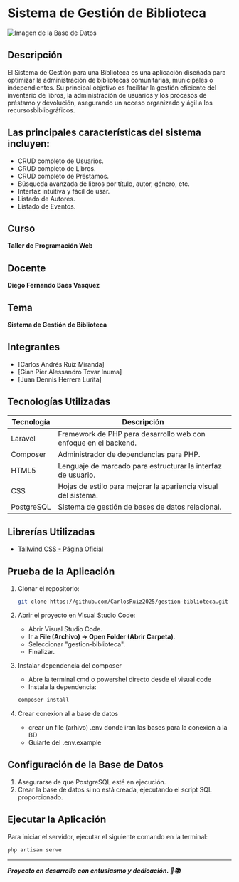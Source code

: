 # Sistema de Gestión de Biblioteca

![Imagen de la Base de Datos](https://i.imgur.com/psXAAeL_d.webp?maxwidth=760&fidelity=grand.jpg)

## Descripción
El Sistema de Gestión para una Biblioteca  es una aplicación diseñada para optimizar la administración de bibliotecas comunitarias, municipales o independientes. Su principal objetivo es facilitar la gestión eficiente del inventario de libros, la administración de usuarios y los procesos de préstamo y devolución, asegurando un acceso organizado y ágil a los recursosbibliográficos.

## Las principales características del sistema incluyen:
- CRUD completo de Usuarios.
- CRUD completo de Libros.
- CRUD completo de Préstamos.
- Búsqueda avanzada de libros por título, autor, género, etc.
- Interfaz intuitiva y fácil de usar.
- Listado de Autores.
- Listado de Eventos.

## Curso
**Taller de Programación Web**

## Docente
**Diego Fernando Baes Vasquez**

## Tema
**Sistema de Gestión de Biblioteca**

## Integrantes
- [Carlos Andrés Ruiz Miranda]
- [Gian Pier Alessandro Tovar Inuma]
- [Juan Dennis Herrera Lurita]


## Tecnologías Utilizadas
| Tecnología  | Descripción |
|--------------|-------------|
| Laravel     | Framework de PHP para desarrollo web con enfoque en el backend. |
| Composer    | Administrador de dependencias para PHP. |
| HTML5       | Lenguaje de marcado para estructurar la interfaz de usuario. |
| CSS         | Hojas de estilo para mejorar la apariencia visual del sistema. |
| PostgreSQL  | Sistema de gestión de bases de datos relacional. |

## Librerías Utilizadas
- [Tailwind CSS - Página Oficial](https://tailwindcss.com)

## Prueba de la Aplicación
1. Clonar el repositorio:  
   ```bash
   git clone https://github.com/CarlosRuiz2025/gestion-biblioteca.git
   ```

2. Abrir el proyecto en Visual Studio Code:
   - Abrir Visual Studio Code.
   - Ir a **File (Archivo) → Open Folder (Abrir Carpeta)**.
   - Seleccionar "gestion-biblioteca".
   - Finalizar.

3. Instalar dependencia del composer 
   - Abre la terminal cmd o powershel directo desde el visual code 
   - Instala la dependencia: 
    ```bash
    composer install
    ```
4. Crear conexion al a base de datos 
   - crear un file (arhivo) .env donde iran las bases para la conexion a la BD
   - Guiarte del .env.example
     
## Configuración de la Base de Datos
1. Asegurarse de que PostgreSQL esté en ejecución.
2. Crear la base de datos si no está creada, ejecutando el script SQL proporcionado.

## Ejecutar la Aplicación
Para iniciar el servidor, ejecutar el siguiente comando en la terminal:
```bash
php artisan serve
```

---
***Proyecto en desarrollo  con entusiasmo y dedicación. 🚀📚***
